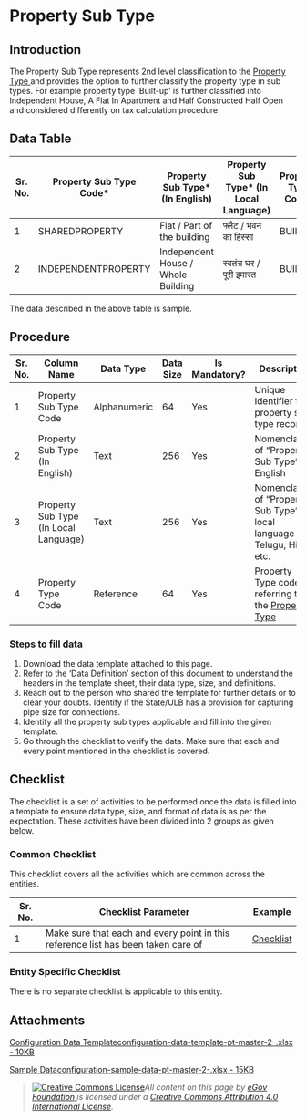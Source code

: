 # Property Sub Type

## Introduction <a href="#introduction" id="introduction"></a>

The Property Sub Type represents 2nd level classification to the [Property Type ](property-type.md)and provides the option to further classify the property type in sub types. For example property type ‘Built-up’ is further classified into Independent House, A Flat In Apartment and Half Constructed Half Open and considered differently on tax calculation procedure.

## Data Table <a href="#data-table" id="data-table"></a>

| Sr. No. | Property Sub Type Code\* | Property Sub Type\* (In English)   | Property Sub Type\* (In Local Language) | Property Type Code\* |
| ------- | ------------------------ | ---------------------------------- | --------------------------------------- | -------------------- |
| 1       | SHAREDPROPERTY           | Flat / Part of the building        | फ्लैट / भवन का हिस्सा                   | BUILTUP              |
| 2       | INDEPENDENTPROPERTY      | Independent House / Whole Building | स्वतंत्र घर / पूरी इमारत                | BUILTUP              |

The data described in the above table is sample.

## Procedure <a href="#procedure" id="procedure"></a>

| Sr. No. | Column Name                           | Data Type    | Data Size | Is Mandatory? | Description                                                                                                                                                             |
| ------- | ------------------------------------- | ------------ | --------- | ------------- | ----------------------------------------------------------------------------------------------------------------------------------------------------------------------- |
| 1       | Property Sub Type Code                | Alphanumeric | 64        | Yes           | Unique Identifier for property sub type record                                                                                                                          |
| 2       | Property Sub Type (In English)        | Text         | 256       | Yes           | Nomenclature of “Property Sub Type” in English                                                                                                                          |
| 3       | Property Sub Type (In Local Language) | Text         | 256       | Yes           | Nomenclature of “Property Sub Type” in local language e.g. Telugu, Hindi etc.                                                                                           |
| 4       | Property Type Code                    | Reference    | 64        | Yes           | Property Type code referring to the [Property Type](https://docs.digit.org/configure-digit/configuring-master-data-templates/module-setup/prop-tax-data/property-type)​ |

### Steps to fill data <a href="#steps-to-fill-data" id="steps-to-fill-data"></a>

1. Download the data template attached to this page.
2. Refer to the ‘Data Definition’ section of this document to understand the headers in the template sheet, their data type, size, and definitions.
3. Reach out to the person who shared the template for further details or to clear your doubts. Identify if the State/ULB has a provision for capturing pipe size for connections.
4. Identify all the property sub types applicable and fill into the given template.
5. Go through the checklist to verify the data. Make sure that each and every point mentioned in the checklist is covered.

## Checklist <a href="#checklist" id="checklist"></a>

The checklist is a set of activities to be performed once the data is filled into a template to ensure data type, size, and format of data is as per the expectation. These activities have been divided into 2 groups as given below.

### Common Checklist <a href="#common-checklist" id="common-checklist"></a>

This checklist covers all the activities which are common across the entities.

| Sr. No. | Checklist Parameter                                                               | Example                                                                                                                      |
| ------- | --------------------------------------------------------------------------------- | ---------------------------------------------------------------------------------------------------------------------------- |
| 1       | Make sure that each and every point in this reference list has been taken care of | ​[Checklist](https://docs.digit.org/configure-digit/configuring-master-data-templates/module-setup/common-config/checklist)​ |

### Entity Specific Checklist <a href="#entity-specific-checklist" id="entity-specific-checklist"></a>

There is no separate checklist is applicable to this entity.

## Attachments <a href="#attachments" id="attachments"></a>

[Configuration Data Templateconfiguration-data-template-pt-master-2-.xlsx - 10KB](https://firebasestorage.googleapis.com/v0/b/gitbook-28427.appspot.com/o/assets%2F-MERG\_iQW5oN4ukgXP8K%2Fsync%2Faf47c79c944c953aed463cd5067940fc54d68630.xlsx?generation=1602050605757319\&alt=media)

[Sample Dataconfiguration-sample-data-pt-master-2-.xlsx - 15KB](https://firebasestorage.googleapis.com/v0/b/gitbook-28427.appspot.com/o/assets%2F-MERG\_iQW5oN4ukgXP8K%2Fsync%2Fd22df176b956ad1f9ae35b34ad36e9e12fd6db38.xlsx?generation=1602050605800117\&alt=media)

> [![Creative Commons License](https://i.creativecommons.org/l/by/4.0/80x15.png)](http://creativecommons.org/licenses/by/4.0/)_All content on this page by_ [_eGov Foundation_ ](https://egov.org.in)_is licensed under a_ [_Creative Commons Attribution 4.0 International License_](http://creativecommons.org/licenses/by/4.0/)_._
